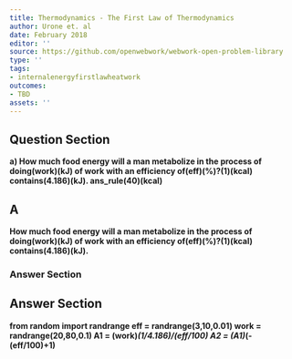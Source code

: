 ```yaml
---
title: Thermodynamics - The First Law of Thermodynamics
author: Urone et. al
date: February 2018
editor: ''
source: https://github.com/openwebwork/webwork-open-problem-library
type: ''
tags:
- internalenergyfirstlawheatwork
outcomes:
- TBD
assets: ''
---
```


## Question Section 

<b>
a) How much food energy will a man metabolize in the process of doing(work)(kJ) of work with an efficiency of(eff)(%)?(1)(kcal) contains(4.186)(kJ).
ans_rule(40)(kcal)

## A
How much food energy will a man metabolize in the process of doing(work)(kJ) of work with an efficiency of(eff)(%)?(1)(kcal) contains(4.186)(kJ).
### Answer Section


## Answer Section

from random import randrange
eff = randrange(3,10,0.01)
work = randrange(20,80,0.1)
A1 = (work)*(1/4.186)/(eff/100)
A2 = (A1)*(-(eff/100)+1)